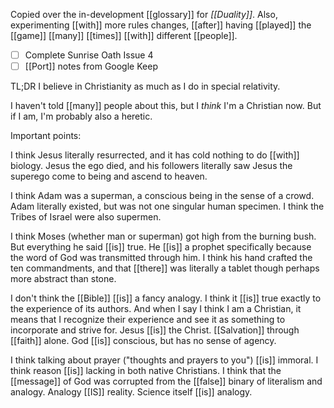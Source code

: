 Copied over the in-development [[glossary]] for *[[Duality]]*. Also, experimenting [[with]] more rules changes, [[after]] having [[played]] the [[game]] [[many]] [[times]] [[with]] different [[people]].

- [ ] Complete Sunrise Oath Issue 4
- [ ] [[Port]] notes from Google Keep

TL;DR I believe in Christianity as much as I do in special relativity.

I haven't told [[many]] people about this, but I *think* I'm a Christian now. But if I am, I'm probably also a heretic.

Important points: 

I think Jesus literally resurrected, and it has cold nothing to do [[with]] biology. Jesus the ego died, and his followers literally saw Jesus the superego come to being and ascend to heaven. 

I think Adam was a superman, a conscious being in the sense of a crowd. Adam literally existed, but was not one singular human specimen. I think the Tribes of Israel were also supermen.

I think Moses (whether man or superman) got high from the burning bush. But everything he said [[is]] true. He [[is]] a prophet specifically because the word of God was transmitted through him. I think his hand crafted the ten commandments, and that [[there]] was literally a tablet though perhaps more abstract than stone.

I don't think the [[Bible]] [[is]] a fancy analogy. I think it [[is]] true exactly to the experience of its authors. And when I say I think I am a Christian, it means that I recognize their experience and see it as something to incorporate and strive for. Jesus [[is]] the Christ. [[Salvation]] through [[faith]] alone. God [[is]] conscious, but has no sense of agency.

I think talking about prayer ("thoughts and prayers to you") [[is]] immoral. I think reason [[is]] lacking in both native Christians. I think that the [[message]] of God was corrupted from the [[false]] binary of literalism and analogy. Analogy [[IS]] reality. Science itself [[is]] analogy.